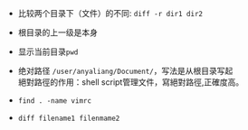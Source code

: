 * 比较两个目录下（文件）的不同: ```diff -r dir1 dir2```

* 根目录的上一级是本身

* 显示当前目录```pwd```

* 绝对路径 `/user/anyaliang/Document/`，写法是从根目录写起</br>
 絕對路徑的作用：shell script管理文件，寫絕對路徑,正確度高。

* ```find . -name vimrc```

* ```diff filename1 filenmame2```
